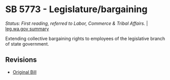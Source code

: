 # SB 5773 - Legislature/bargaining
*Status: First reading, referred to Labor, Commerce & Tribal Affairs.* | [leg.wa.gov summary](https://app.leg.wa.gov/billsummary?BillNumber=5773&Year=2021)

Extending collective bargaining rights to employees of the legislative branch of state government.

## Revisions
* [Original Bill](1/)